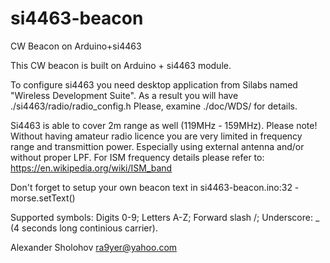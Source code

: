 # si4463-beacon
CW Beacon on Arduino+si4463

This CW beacon is built on Arduino + si4463 module.

To configure si4463 you need desktop application from Silabs named "Wireless Development Suite".
As a result you will have ./si4463/radio/radio_config.h 
Please, examine ./doc/WDS/ for details.


Si4463 is able to cover 2m range as well (119MHz - 159MHz).
Please note! Without having amateur radio licence you are very limited in frequency range and transmittion power. Especially using external antenna and/or without proper LPF.
For ISM frequency details please refer to: https://en.wikipedia.org/wiki/ISM_band

Don't forget to setup your own beacon text in si4463-beacon.ino:32 - morse.setText() 

Supported symbols:
Digits  0-9;
Letters  A-Z;
Forward slash /;
Underscore: _ (4 seconds long continious carrier).

Alexander Sholohov <ra9yer@yahoo.com>
